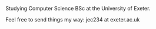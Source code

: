 Studying Computer Science BSc at the University of Exeter.

Feel free to send things my way: jec234 at exeter.ac.uk
